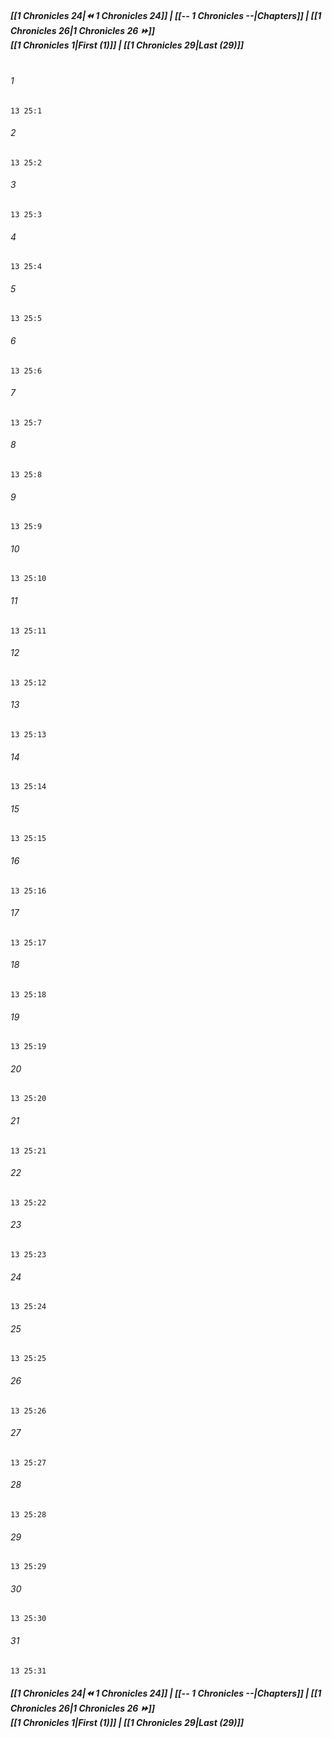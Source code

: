 
##### **[[1 Chronicles 24|⏪ 1 Chronicles 24]] | [[-- 1 Chronicles --|Chapters]] | [[1 Chronicles 26|1 Chronicles 26 ⏩]]**<br>**[[1 Chronicles 1|First (1)]] | [[1 Chronicles 29|Last (29)]]**<br><br>

###### 1
``` verse
13 25:1
```
###### 2
``` verse
13 25:2
```
###### 3
``` verse
13 25:3
```
###### 4
``` verse
13 25:4
```
###### 5
``` verse
13 25:5
```
###### 6
``` verse
13 25:6
```
###### 7
``` verse
13 25:7
```
###### 8
``` verse
13 25:8
```
###### 9
``` verse
13 25:9
```
###### 10
``` verse
13 25:10
```
###### 11
``` verse
13 25:11
```
###### 12
``` verse
13 25:12
```
###### 13
``` verse
13 25:13
```
###### 14
``` verse
13 25:14
```
###### 15
``` verse
13 25:15
```
###### 16
``` verse
13 25:16
```
###### 17
``` verse
13 25:17
```
###### 18
``` verse
13 25:18
```
###### 19
``` verse
13 25:19
```
###### 20
``` verse
13 25:20
```
###### 21
``` verse
13 25:21
```
###### 22
``` verse
13 25:22
```
###### 23
``` verse
13 25:23
```
###### 24
``` verse
13 25:24
```
###### 25
``` verse
13 25:25
```
###### 26
``` verse
13 25:26
```
###### 27
``` verse
13 25:27
```
###### 28
``` verse
13 25:28
```
###### 29
``` verse
13 25:29
```
###### 30
``` verse
13 25:30
```
###### 31
``` verse
13 25:31
```

##### **[[1 Chronicles 24|⏪ 1 Chronicles 24]] | [[-- 1 Chronicles --|Chapters]] | [[1 Chronicles 26|1 Chronicles 26 ⏩]]**<br>**[[1 Chronicles 1|First (1)]] | [[1 Chronicles 29|Last (29)]]**
